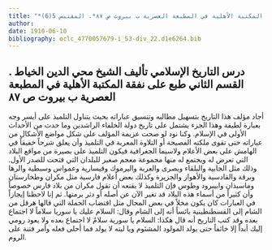 ```yaml
---
title: "*مخطوطات ومطبوعات : درس التاريخ الإسلامي تأليف الشيخ محي الدين الخياط . القسم الثاني طبع على نفقة المكتبة الأهلية في المطبعة العصرية ب بيروت ص ٨٧*. المقتبس 5(6)"
author: 
date: 1910-06-10
bibliography: oclc_4770057679-i_53-div_22.d1e6264.bib
---
```




##  درس التاريخ الإسلامي   تأليف  الشيخ محي الدين الخياط  .  القسم الثاني  طبع  على نفقة  المكتبة   الأهلية  في  المطبعة العصرية  ب  بيروت  ص  ٨٧ 


 أجاد مؤلف هذا التاريخ بتسهيل مطالبه وتنسيق عباراته بحيث يتناول التلميذ على   أيسر وجه بعبارة لطيفة وهذا الجزء يشتمل على تاريخ دولة الخلفاء الراشدين وما حدث من الأحداث الأولى في الإسلام. وكنا نود لو صحت عزيمة المؤلف على شكل مواضع الأشكال من عباراته حتى تقوى ملكته الفصيحة أو التلاوة المعربة في التلميذ وأن يعلق شرحاً خفيفاً في الهامش على بعض الأعلام ولاسيما الجغرافية فيكون التلميذ على بصيرة من مواقع البلاد التي تعرض له ويجتمع له منها مجموعة معجم صغير للبلدان التي فتحت للصدر الأول. وذلك مثل الجابية والبلقاء وبصرى والعربة واليرموك وقيسارية وعمواس وسبطية والرها وبرقة والقادسية والأهواز والجزيرة وكذلك بعض أعلام فارسية مثل مكران وطخارستان وماسبذان وابيبرود وطوس فإن التلميذ لا يقنعه أن تقول مكران من بلاد فارس خصوصاً وأن كثيراً من أسماء هذه البلاد قد تغير الآن عن أصله أو دثر برمتها. ثم إنا لاحظنا إيجازاً في العبارات كان يكون مخلاً في بعض المحال مثل اقتضاب الجملة التي قالها هرقل من الشام إلى القسطنطينية بائساً أنه إلى الشام وقال: السلام عليك يا سوريا سلاماً لا اجتماع بعده وقد كتب التاريخ أنه قال هكذا: السلام يا سورية سلامٌ لا اجتماع بعده ولا يعود رومي إليك أبداً إلا خائفاً حتى يولد المولود المشئوم ويا ليته لا يولد فما أحلى فعله وأمر فتنة على الروم. 
